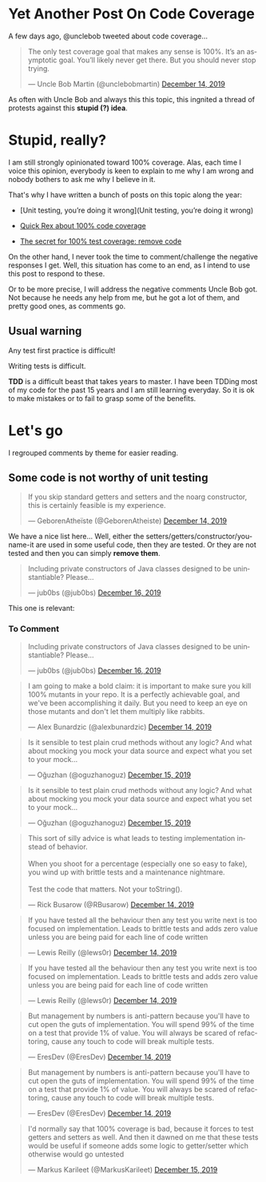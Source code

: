 # Yet Another Post On Code Coverage

A few days ago, @unclebob tweeted about code coverage...

<blockquote class="twitter-tweet" data-partner="tweetdeck"><p lang="en" dir="ltr">The only test coverage goal that makes any sense is 100%. It’s an asymptotic goal. You’ll likely never get there. But you should never stop trying.</p>&mdash; Uncle Bob Martin (@unclebobmartin) <a href="https://twitter.com/unclebobmartin/status/1205922909350293505?ref_src=twsrc%5Etfw">December 14, 2019</a></blockquote>
<script async src="https://platform.twitter.com/widgets.js" charset="utf-8"></script>

As often with Uncle Bob and always this this topic, this ingnited a thread of protests against this **stupid (?) idea**.

# Stupid, really?
I am still strongly opinionated toward 100% coverage. Alas, each time I voice this opinion, everybody is keen to explain to me why I am wrong and nobody bothers to ask me why I believe in it.

That's why I have written a bunch of posts on this topic along the year:

- [Unit testing, you’re doing it wrong](Unit testing, you’re doing it wrong)

- [Quick Rex about 100% code coverage](https://many-cores.com/2018/12/06/unit-testing-youre-doing-it-wrong/)

- [The secret for 100% test coverage: remove code
](https://many-cores.com/2014/02/21/the-secret-for-100-test-coverage-remove-code/)

On the other hand, I never took the time to comment/challenge the negative responses I get. Well, this situation has come to an end, as I intend to use this post to respond to these.

Or to be more precise, I will address the negative comments Uncle Bob got. Not because he needs any help from me, but he got a lot of them, and pretty good ones, as comments go.

## Usual warning
Any test first practice is difficult!

Writing tests is difficult.

**TDD** is a difficult beast that takes years to master. I have been TDDing most of my code for the past 15 years and I am still learning everyday. So it is ok to make mistakes or to fail to grasp some of the benefits.

# Let's go
I regrouped comments by theme for easier reading.

## Some code is not worthy of unit testing

<blockquote class="twitter-tweet" data-conversation="none" data-theme="light"><p lang="en" dir="ltr">If you skip standard getters and setters and the noarg constructor, this is certainly feasible is my experience.</p>&mdash; GeborenAtheïste (@GeborenAtheiste) <a href="https://twitter.com/GeborenAtheiste/status/1205938329344188417?ref_src=twsrc%5Etfw">December 14, 2019</a></blockquote> <script async src="https://platform.twitter.com/widgets.js" charset="utf-8"></script>

We have a nice list here...
Well, either the setters/getters/constructor/you-name-it are used in some useful code, then they are tested. Or they are not tested and then you can simply **remove them**.


<blockquote class="twitter-tweet" data-conversation="none" data-theme="light"><p lang="en" dir="ltr">Including private constructors of Java classes designed to be uninstantiable? Please...</p>&mdash; jub0bs (@jub0bs) <a href="https://twitter.com/jub0bs/status/1206620747541753856?ref_src=twsrc%5Etfw">December 16, 2019</a></blockquote> <script async src="https://platform.twitter.com/widgets.js" charset="utf-8"></script>

This one is relevant: 



### To Comment
<blockquote class="twitter-tweet" data-conversation="none" data-theme="light"><p lang="en" dir="ltr">Including private constructors of Java classes designed to be uninstantiable? Please...</p>&mdash; jub0bs (@jub0bs) <a href="https://twitter.com/jub0bs/status/1206620747541753856?ref_src=twsrc%5Etfw">December 16, 2019</a></blockquote> <script async src="https://platform.twitter.com/widgets.js" charset="utf-8"></script>

<blockquote class="twitter-tweet" data-conversation="none" data-theme="light"><p lang="en" dir="ltr">I am going to make a bold claim: it is important to make sure you kill 100% mutants in your repo. It is a perfectly achievable goal, and we&#39;ve been accomplishing it daily. But you need to keep an eye on those mutants and don&#39;t let them multiply like rabbits.</p>&mdash; Alex Bunardzic (@alexbunardzic) <a href="https://twitter.com/alexbunardzic/status/1205934497214058496?ref_src=twsrc%5Etfw">December 14, 2019</a></blockquote> <script async src="https://platform.twitter.com/widgets.js" charset="utf-8"></script>	

<blockquote class="twitter-tweet" data-conversation="none" data-theme="light"><p lang="en" dir="ltr">Is it sensible to test plain crud methods without any logic? And what about mocking you mock your data source and expect what you set to your mock...</p>&mdash; Oğuzhan (@oguzhanoguz) <a href="https://twitter.com/oguzhanoguz/status/1206304476023447552?ref_src=twsrc%5Etfw">December 15, 2019</a></blockquote> <script async src="https://platform.twitter.com/widgets.js" charset="utf-8"></script>

<blockquote class="twitter-tweet" data-conversation="none" data-theme="light"><p lang="en" dir="ltr">Is it sensible to test plain crud methods without any logic? And what about mocking you mock your data source and expect what you set to your mock...</p>&mdash; Oğuzhan (@oguzhanoguz) <a href="https://twitter.com/oguzhanoguz/status/1206304476023447552?ref_src=twsrc%5Etfw">December 15, 2019</a></blockquote> <script async src="https://platform.twitter.com/widgets.js" charset="utf-8"></script>

<blockquote class="twitter-tweet" data-conversation="none" data-theme="light"><p lang="en" dir="ltr">This sort of silly advice is what leads to testing implementation instead of behavior.<br><br>When you shoot for a percentage (especially one so easy to fake), you wind up with brittle tests and a maintenance nightmare.<br><br>Test the code that matters. Not your toString().</p>&mdash; Rick Busarow (@RBusarow) <a href="https://twitter.com/RBusarow/status/1205924870728667137?ref_src=twsrc%5Etfw">December 14, 2019</a></blockquote> <script async src="https://platform.twitter.com/widgets.js" charset="utf-8"></script>

<blockquote class="twitter-tweet" data-conversation="none" data-theme="light"><p lang="en" dir="ltr">If you have tested all the behaviour then any test you write next is too focused on implementation. Leads to brittle tests and adds zero value unless you are being paid for each line of code written</p>&mdash; Lewis Reilly (@lews0r) <a href="https://twitter.com/lews0r/status/1205927168712294400?ref_src=twsrc%5Etfw">December 14, 2019</a></blockquote> <script async src="https://platform.twitter.com/widgets.js" charset="utf-8"></script>
<blockquote class="twitter-tweet" data-conversation="none" data-theme="light"><p lang="en" dir="ltr">If you have tested all the behaviour then any test you write next is too focused on implementation. Leads to brittle tests and adds zero value unless you are being paid for each line of code written</p>&mdash; Lewis Reilly (@lews0r) <a href="https://twitter.com/lews0r/status/1205927168712294400?ref_src=twsrc%5Etfw">December 14, 2019</a></blockquote> <script async src="https://platform.twitter.com/widgets.js" charset="utf-8"></script>


<blockquote class="twitter-tweet" data-conversation="none" data-theme="light"><p lang="en" dir="ltr">But management by numbers is anti-pattern because you&#39;ll have to cut open the guts of implementation. You will spend 99% of the time on a test that provide 1% of value. You will always be scared of refactoring, cause any touch to code will break multiple tests.</p>&mdash; EresDev (@EresDev) <a href="https://twitter.com/EresDev/status/1205940320011194368?ref_src=twsrc%5Etfw">December 14, 2019</a></blockquote> <script async src="https://platform.twitter.com/widgets.js" charset="utf-8"></script>

<blockquote class="twitter-tweet" data-conversation="none" data-theme="light"><p lang="en" dir="ltr">But management by numbers is anti-pattern because you&#39;ll have to cut open the guts of implementation. You will spend 99% of the time on a test that provide 1% of value. You will always be scared of refactoring, cause any touch to code will break multiple tests.</p>&mdash; EresDev (@EresDev) <a href="https://twitter.com/EresDev/status/1205940320011194368?ref_src=twsrc%5Etfw">December 14, 2019</a></blockquote> <script async src="https://platform.twitter.com/widgets.js" charset="utf-8"></script>

<blockquote class="twitter-tweet" data-conversation="none" data-theme="light"><p lang="en" dir="ltr">I&#39;d normally say that 100% coverage is bad, because it forces to test getters and setters as well. And then it dawned on me that these tests would be useful if someone adds some logic to getter/setter which otherwise would go untested</p>&mdash; Markus Karileet (@MarkusKarileet) <a href="https://twitter.com/MarkusKarileet/status/1206101017777115136?ref_src=twsrc%5Etfw">December 15, 2019</a></blockquote> <script async src="https://platform.twitter.com/widgets.js" charset="utf-8"></script>